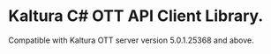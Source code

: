 # Kaltura C# OTT API Client Library.
Compatible with Kaltura OTT server version 5.0.1.25368 and above.
